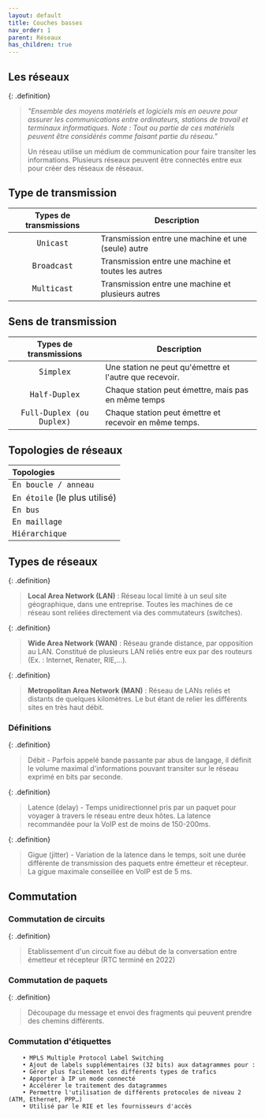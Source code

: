 ```yaml
---
layout: default
title: Couches basses
nav_order: 1
parent: Réseaux
has_children: true
---
```


## Les réseaux

{: .definition}

> _"Ensemble des moyens matériels et logiciels mis en oeuvre pour assurer les communications entre ordinateurs, stations de travail et terminaux informatiques. Note : Tout ou partie de ces matériels peuvent être considérés comme faisant partie du réseau."_
>
> Un réseau utilise un médium de communication pour faire transiter les informations.
> Plusieurs réseaux peuvent être connectés entre eux pour créer des réseaux de réseaux.

## Type de transmission

|             Types de transmissions              | Description                                         |
| :---------------------------------------------: | --------------------------------------------------- |
|  <span style='font-size:18px'>`Unicast`</span>  | Transmission entre une machine et une (seule) autre |
| <span style='font-size:18px'>`Broadcast`</span> | Transmission entre une machine et toutes les autres |
| <span style='font-size:18px'>`Multicast`</span> | Transmission entre une machine et plusieurs autres  |

## Sens de transmission

|                    Types de transmissions                     | Description                                             |
| :-----------------------------------------------------------: | ------------------------------------------------------- |
|         <span style='font-size:18px'>`Simplex`</span>         | Une station ne peut qu'émettre et l'autre que recevoir. |
|       <span style='font-size:18px'>`Half-Duplex`</span>       | Chaque station peut émettre, mais pas en même temps     |
| <span style='font-size:18px'>`Full-Duplex (ou Duplex)`</span> | Chaque station peut émettre et recevoir en même temps.  |

## Topologies de réseaux

| Topologies                                                        |
| :---------------------------------------------------------------- |
| <span style='font-size:18px'>`En boucle / anneau`</span>          |
| <span style='font-size:18px'>`En étoile` (le plus utilisé)</span> |
| <span style='font-size:18px'>`En bus`</span>                      |
| <span style='font-size:18px'>`En maillage`</span>                 |
| <span style='font-size:18px'>`Hiérarchique`</span>                |

## Types de réseaux

{: .definition}

> **Local Area Network (LAN)** : Réseau local limité à un seul site géographique, dans une entreprise. Toutes les machines de ce réseau sont reliées directement via des commutateurs (switches).

{: .definition}

> **Wide Area Network (WAN)** : Réseau grande distance, par opposition au LAN. Constitué de plusieurs LAN reliés entre eux par des routeurs (Ex. : Internet, Renater, RIE,...).

{: .definition}

> **Metropolitan Area Network (MAN)** : Réseau de LANs reliés et distants de quelques kilomètres.
> Le but étant de relier les différents sites en très haut débit.

### Définitions

{: .definition}

> Débit - Parfois appelé bande passante par abus de langage, il définit le volume maximal d'informations pouvant transiter sur le réseau exprimé en bits par seconde.

{: .definition}

> Latence (delay) - Temps unidirectionnel pris par un paquet pour voyager à travers le réseau entre deux hôtes. La latence recommandée pour la VoIP est de moins de 150-200ms.

{: .definition}

> Gigue (jitter) - Variation de la latence dans le temps, soit une durée différente de transmission des paquets entre émetteur et récepteur. La gigue maximale conseillée en VoIP est de 5 ms.

## Commutation

### Commutation de circuits

{: .definition}

> Etablissement d'un circuit fixe au début de la conversation entre émetteur et récepteur (RTC terminé en 2022)

### Commutation de paquets

{: .definition}

> Découpage du message et envoi des fragments qui peuvent prendre des chemins différents.

### Commutation d'étiquettes

```plaintext
    • MPLS Multiple Protocol Label Switching
    • Ajout de labels supplémentaires (32 bits) aux datagrammes pour :
    • Gérer plus facilement les différents types de trafics
    • Apporter à IP un mode connecté
    • Accélérer le traitement des datagrammes
    • Permettre l'utilisation de différents protocoles de niveau 2 (ATM, Ethernet, PPP…)
    • Utilisé par le RIE et les fournisseurs d'accès
```
